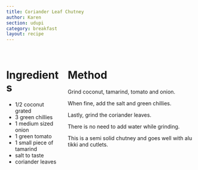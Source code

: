 ```yaml
---
title: Coriander Leaf Chutney
author: Karen
section: udupi
category: breakfast
layout: recipe
---
```


<br>
<div class='columns'> <div class='column is-one-third p-3' markdown='1'>

# Ingredients


* 1/2 coconut grated
* 3 green chillies
* 1 medium sized onion
* 1 green tomato
* 1 small piece of tamarind
* salt to taste
* coriander leaves



</div> <div class='column is-two-thirds p-3' markdown='1'>

# Method

Grind coconut, tamarind, tomato and onion.

When fine, add the salt and green chillies.

Lastly, grind the coriander leaves.

There is no need to add water while grinding.

This is a semi solid chutney and goes well with alu tikki and cutlets.



</div> </div>